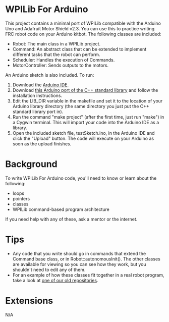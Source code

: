 # WPILib For Arduino

This project contains a minimal port of WPILib compatible with the Arduino Uno and Adafruit Motor Shield v2.3. You can use this to practice writing FRC robot code on your Arduino kitbot. The following classes are included:

 * Robot: The main class in a WPILib project.
 * Command: An abstract class that can be extended to implement different tasks that the robot can perform.
 * Scheduler: Handles the execution of Commands.
 * MotorController: Sends outputs to the motors.

An Arduino sketch is also included. To run:

1. Download the [Arduino IDE](https://www.arduino.cc/en/Main/Software).
2. Download [this Arduino port of the C++ standard library](https://github.com/maniacbug/StandardCplusplus) and follow the installation instructions.
3. Edit the LIB_DIR variable in the makefile and set it to the location of your Arduino library directory (the same directory you just put the C++ standard library port in).
4. Run the command "make project" (after the first time, just run "make") in a Cygwin terminal. This will import your code into the Arduino IDE as a library.
5. Open the included sketch file, testSketch.ino, in the Arduino IDE and click the "Upload" button. The code will execute on your Arduino as soon as the upload finishes.

# Background

To write WPILib For Arduino code, you'll need to know or learn about the following:

 * loops
 * pointers
 * classes
 * WPILib command-based program architecture

If you need help with any of these, ask a mentor or the internet.

# Tips

 * Any code that you write should go in commands that extend the Command base class, or in Robot::autonomousInit(). The other classes are available for viewing so you can see how they work, but you shouldn't need to edit any of them.
 * For an example of how these classes fit together in a real robot program, take a look at [one of our old repositories](https://github.com/Skunkworks1983/2016Stronghold).

# Extensions

N/A
